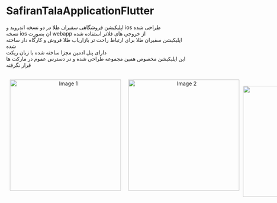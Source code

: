 # SafiranTalaApplicationFlutter
اپلیکیشن فروشگاهی سفیران طلا در دو نسخه اندروید و ios طراحی شده
<br/>
نسخه ios ان بصورت webapp از خروجی های فلاتر استفاده شده
<br/>
اپلیکیشن سفیران طلا برای ارتباط راحت تر بازاریاب طلا فروش و کارگاه دار ساخته شده
<br/>
دارای پنل ادمین مجزا ساخته شده با زبان ریکت
<br/>
این اپلیکیشن مخصوص همین مجموعه طراحی شده و در دسترس عموم در مارکت ها قرار نگرفته

<div align="center" style="display:flex;flex-direction:row;align-items: center;">
  <img style="margin:10;" src="https://www.karlancer.com/api/file/x/x764/1698246407-MpjA.JPG" width="300" alt="Image 1">
  <img style="margin:10;" src="https://www.karlancer.com/api/file/x/x764/1698246410-vtb0.JPG" width="300" alt="Image 2">
  <div/>
<br/>
<br/>

<div align="center" style="display:flex;flex-direction:row;align-items: center;">
  <img  src="https://www.karlancer.com/api/file/x/x764/1698246410-G85M.JPG" width="300" alt="Image 3">
  <img  src="https://www.karlancer.com/api/file/x/x764/1698246406-HvYL.JPG" width="300" alt="Image 4">
  <div/>
